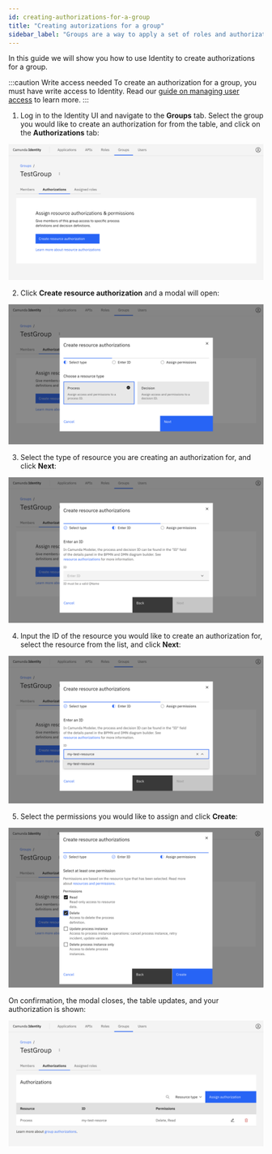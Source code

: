 ```yaml
---
id: creating-authorizations-for-a-group
title: "Creating autorizations for a group"
sidebar_label: "Groups are a way to apply a set of roles and authorizations to users. Use Identity to create authorizations for a group."
---
```


In this guide we will show you how to use Identity to create authorizations for a group.

:::caution Write access needed
To create an authorization for a group, you must have write access to Identity. Read our [guide on managing user access](../managing-user-access.md) to learn more.
:::

1. Log in to the Identity UI and navigate to the **Groups** tab. Select the group you would like to create an authorization for from the table, and click on the **Authorizations** tab:

![create-authorization-for-group-tab](../img/create-authorization-for-group-tab.png)

2. Click **Create resource authorization** and a modal will open:

![create-authorization-for-group-modal-1](../img/create-authorization-for-group-modal-1.png)

3. Select the type of resource you are creating an authorization for, and click **Next**:

![create-authorization-for-group-modal-2](../img/create-authorization-for-group-modal-2.png)

4. Input the ID of the resource you would like to create an authorization for, select the resource from the list, and click **Next**:

![create-authorization-for-group-modal-3](../img/create-authorization-for-group-modal-3.png)

5. Select the permissions you would like to assign and click **Create**:

![create-authorization-for-group-modal-4](../img/create-authorization-for-group-modal-4.png)

On confirmation, the modal closes, the table updates, and your authorization is shown:

![create-authorization-for-group-refreshed-modal](../img/create-authorization-for-group-refreshed-table.png)
